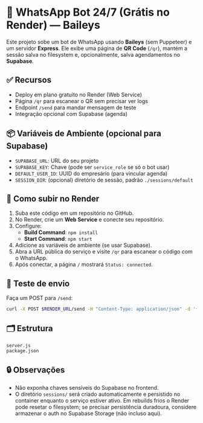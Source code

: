 # 🤖 WhatsApp Bot 24/7 (Grátis no Render) — Baileys

Este projeto sobe um bot de WhatsApp usando **Baileys** (sem Puppeteer) e um servidor **Express**.
Ele exibe uma página de **QR Code** (`/qr`), mantém a sessão salva no filesystem e, opcionalmente,
salva agendamentos no **Supabase**.

## ✅ Recursos
- Deploy em plano gratuito no Render (Web Service)
- Página `/qr` para escanear o QR sem precisar ver logs
- Endpoint `/send` para mandar mensagem de teste
- Integração opcional com Supabase (agenda)

## 📦 Variáveis de Ambiente (opcional para Supabase)
- `SUPABASE_URL`: URL do seu projeto
- `SUPABASE_KEY`: Chave (pode ser `service_role` se só o bot usar)
- `DEFAULT_USER_ID`: UUID do empresário (para vincular agenda)
- `SESSION_DIR`: (opcional) diretório de sessão, padrão `./sessions/default`

## 🚀 Como subir no Render
1. Suba este código em um repositório no GitHub.
2. No Render, crie um **Web Service** e conecte seu repositório.
3. Configure:
   - **Build Command**: `npm install`
   - **Start Command**: `npm start`
4. Adicione as variáveis de ambiente (se usar Supabase).
5. Abra a URL pública do serviço e visite `/qr` para escanear o código com o WhatsApp.
6. Após conectar, a página `/` mostrará `Status: connected`.

## 🧪 Teste de envio
Faça um POST para `/send`:
```bash
curl -X POST $RENDER_URL/send -H "Content-Type: application/json" -d '{"to":"5511999999999","message":"Olá do bot!"}'
```

## 🗂 Estrutura
```
server.js
package.json
```

## 🔒 Observações
- Não exponha chaves sensíveis do Supabase no frontend.
- O diretório `sessions/` será criado automaticamente e persistido no container enquanto o serviço estiver ativo. Em rebuilds frios o Render pode resetar o filesystem; se precisar persistência duradoura, considere armazenar o auth no Supabase Storage (não incluso aqui).
